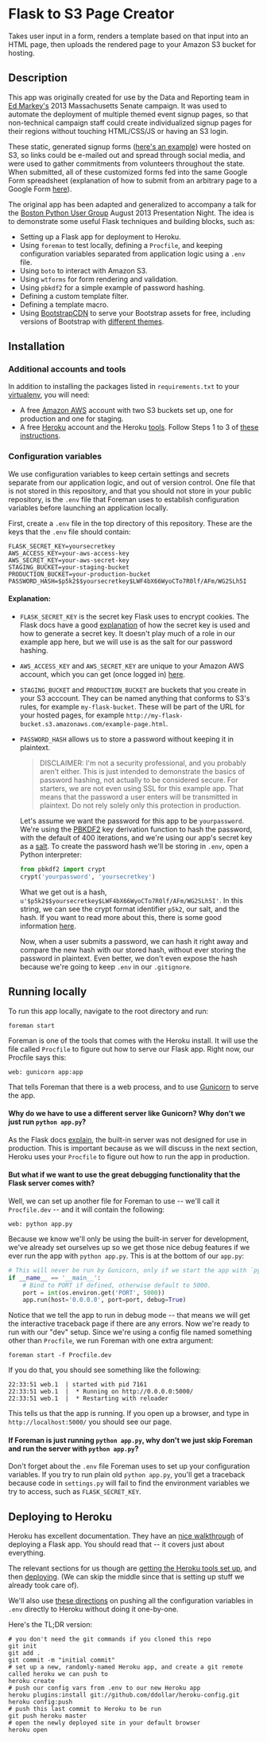 # Flask to S3 Page Creator

Takes user input in a form, renders a template based on that input into an HTML page, then uploads the rendered page to
your Amazon S3 bucket for hosting.

## Description

This app was originally created for use by the Data and Reporting team in [Ed Markey's](http://en.wikipedia.org/wiki/Ed_Markey)
2013 Massachusetts Senate campaign. It was used to automate the deployment of multiple themed event signup pages, so
that non-technical campaign staff could create individualized signup pages for their regions without touching
HTML/CSS/JS or having an S3 login.

These static, generated signup forms ([here's an example](http://boston-python-talk.s3-website-us-east-1.amazonaws.com/signups/test-page.html))
were hosted on S3, so links could be e-mailed out and spread through social media, and were used to gather commitments
from volunteers throughout the state. When submitted, all of these customized forms fed into the same Google Form
spreadsheet (explanation of how to submit from an arbitrary page to a Google Form [here](http://www.immersionmedia.com/blog/customizing-and-styling-google-forms/)).

The original app has been adapted and generalized to accompany a talk for the [Boston Python User Group](http://www.meetup.com/bostonpython/)
August 2013 Presentation Night. The idea is to demonstrate some useful Flask techniques and building blocks, such as:

*  Setting up a Flask app for deployment to Heroku.
*  Using `foreman` to test locally, defining a `Procfile`, and keeping configuration variables separated from
   application logic using a `.env` file.
*  Using `boto` to interact with Amazon S3.
*  Using `wtforms` for form rendering and validation.
*  Using `pbkdf2` for a simple example of password hashing.
*  Defining a custom template filter.
*  Defining a template macro.
*  Using [BootstrapCDN](http://www.bootstrapcdn.com/) to serve your Bootstrap assets for free, including versions
   of Bootstrap with [different themes](http://www.bootstrapcdn.com/#tab_bootswatch).

## Installation

### Additional accounts and tools

In addition to installing the packages listed in `requirements.txt` to your [virtualenv](http://docs.python-guide.org/en/latest/dev/virtualenvs.html),
you will need:

*  A free [Amazon AWS](http://aws.amazon.com/) account with two S3 buckets set up, one for production and one for
   staging.
*  A free [Heroku](http://www.heroku.com/) account and the Heroku [tools](https://toolbelt.heroku.com/).
   Follow Steps 1 to 3 of [these instructions](https://devcenter.heroku.com/articles/quickstart).

### Configuration variables

We use configuration variables to keep certain settings and secrets separate from our application logic, and out of
version control. One file that is not stored in this repository, and that you should not store in your public
repository, is the `.env` file that Foreman uses to establish configuration variables before launching an application
locally.

First, create a `.env` file in the top directory of this repository. These are the keys that the `.env` file should
contain:

```
FLASK_SECRET_KEY=yoursecretkey
AWS_ACCESS_KEY=your-aws-access-key
AWS_SECRET_KEY=your-aws-secret-key
STAGING_BUCKET=your-staging-bucket
PRODUCTION_BUCKET=your-production-bucket
PASSWORD_HASH=$p5k2$$yoursecretkey$LWF4bX66WyoCTo7R0lf/AFm/WG2SLh5I
```

#### Explanation:

* `FLASK_SECRET_KEY` is the secret key Flask uses to encrypt cookies. The Flask docs have a good [explanation](http://flask.pocoo.org/docs/quickstart/#sessions)
of how the secret key is used and how to generate a secret key. It doesn't play much of a role in our example app here,
but we will use is as the salt for our password hashing.

* `AWS_ACCESS_KEY` and `AWS_SECRET_KEY` are unique to your Amazon AWS account, which you can get (once logged in)
[here](https://portal.aws.amazon.com/gp/aws/securityCredentials).

* `STAGING_BUCKET` and `PRODUCTION_BUCKET` are buckets that you create in your S3 acccount. They can be named anything
that conforms to S3's rules, for example `my-flask-bucket`. These will be part of the URL for your hosted pages, for
example `http://my-flask-bucket.s3.amazonaws.com/example-page.html`.

* `PASSWORD_HASH` allows us to store a password without keeping it in plaintext.

  > DISCLAIMER: I'm not a security professional, and you probably aren't either. This is just intended to demonstrate
  the basics of password hashing, not actually to be considered secure. For starters, we are not even using SSL for this
  example app. That means that the password a user enters will be transmitted in plaintext. Do not rely solely only this
  protection in production.

  Let's assume we want the password for this app to be `yourpassword`. We're using the [PBKDF2](https://github.com/dlitz/python-pbkdf2)
  key derivation function to hash the password, with the default of 400 iterations, and we're using our app's secret key
  as a [salt](https://en.wikipedia.org/wiki/Salt_(cryptography)). To create the password hash we'll be storing in
  `.env`, open a Python interpreter:

  ```python
  from pbkdf2 import crypt
  crypt('yourpassword', 'yoursecretkey')
  ```

  What we get out is a hash, `u'$p5k2$$yoursecretkey$LWF4bX66WyoCTo7R0lf/AFm/WG2SLh5I'`. In this string, we can see the
  crypt format identifier `p5k2`, our salt, and the hash. If you want to read more about this, there is some good
  information [here](http://pythonhosted.org/passlib/lib/passlib.hash.dlitz_pbkdf2_sha1.html).

  Now, when a user submits a password, we can hash it right away and compare the new hash with our stored hash,
  without ever storing the password in plaintext. Even better, we don't even expose the hash because we're going to
  keep `.env` in our `.gitignore`.

## Running locally

To run this app locally, navigate to the root directory and run:

`foreman start`

Foreman is one of the tools that comes with the Heroku install. It will use the file called `Procfile` to figure out how
to serve our Flask app. Right now, our Procfile says this:

`web: gunicorn app:app`

That tells Foreman that there is a web process, and to use [Gunicorn](http://docs.gunicorn.org/en/latest/) to serve the
app.

#### Why do we have to use a different server like Gunicorn? Why don't we just run `python app.py`?

As the Flask docs [explain](http://flask.pocoo.org/docs/deploying/), the built-in server was not designed for use in
production. This is important because as we will discuss in the next section, Heroku uses your `Procfile` to figure out
how to run the app in production.

#### But what if we want to use the great debugging functionality that the Flask server comes with?

Well, we can set up another file for Foreman to use -- we'll call it `Procfile.dev` -- and it will contain the following:

`web: python app.py`

Because we know we'll only be using the built-in server for development, we've already set ourselves up so we get those
nice debug features if we ever run the app with `python app.py`. This is at the bottom of our `app.py`:

```python
# This will never be run by Gunicorn, only if we start the app with `python app.py`
if __name__ == '__main__':
    # Bind to PORT if defined, otherwise default to 5000.
    port = int(os.environ.get('PORT', 5000))
    app.run(host='0.0.0.0', port=port, debug=True)
```

Notice that we tell the app to run in debug mode -- that means we will get the interactive traceback page if there are
any errors. Now we're ready to run with our "dev" setup. Since we're using a config file named something other than
`Procfile`, we run Foreman with one extra argument:

`foreman start -f Procfile.dev`

If you do that, you should see something like the following:

```
22:33:51 web.1  | started with pid 7161
22:33:51 web.1  |  * Running on http://0.0.0.0:5000/
22:33:51 web.1  |  * Restarting with reloader
```

This tells us that the app is running. If you open up a browser, and type in `http://localhost:5000/` you should see our
page.

#### If Foreman is just running `python app.py`, why don't we just skip Foreman and run the server with `python app.py`?

Don't forget about the `.env` file Foreman uses to set up your configuration variables. If you try to run plain old
`python app.py`, you'll get a traceback because code in `settings.py` will fail to find the environment variables we try
to access, such as `FLASK_SECRET_KEY`.

## Deploying to Heroku

Heroku has excellent documentation. They have an [nice walkthrough](https://devcenter.heroku.com/articles/python)
of deploying a Flask app. You should read that -- it covers just about everything.

The relevant sections for us though are [getting the Heroku tools set up](https://devcenter.heroku.com/articles/python#local-workstation-setup),
and then [deploying](https://devcenter.heroku.com/articles/python#deploy-your-application-to-heroku). (We can skip the
middle since that is setting up stuff we already took care of).

We'll also use [these directions](https://devcenter.heroku.com/articles/config-vars#using-foreman-and-heroku-config)
on pushing all the configuration variables in `.env` directly to Heroku without doing it one-by-one.

Here's the TL;DR version:

```
# you don't need the git commands if you cloned this repo
git init
git add .
git commit -m "initial commit"
# set up a new, randomly-named Heroku app, and create a git remote called heroku we can push to
heroku create
# push our config vars from .env to our new Heroku app
heroku plugins:install git://github.com/ddollar/heroku-config.git
heroku config:push
# push this last commit to Heroku to be run
git push heroku master
# open the newly deployed site in your default browser
heroku open
```
